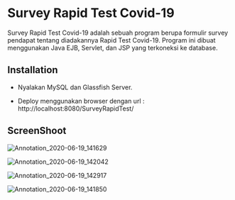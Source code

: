 # Survey Rapid Test Covid-19

Survey Rapid Test Covid-19 adalah sebuah program berupa formulir survey pendapat tentang diadakannya Rapid Test Covid-19. Program ini dibuat menggunakan Java EJB, Servlet, dan JSP yang terkoneksi ke database.

## Installation


- Nyalakan MySQL dan Glassfish Server.

- Deploy menggunakan browser dengan url : http://localhost:8080/SurveyRapidTest/

## ScreenShoot

![Annotation_2020-06-19_141629](/uploads/2e36c1f892252e51325ede052748775a/Annotation_2020-06-19_141629.png)

![Annotation_2020-06-19_142042](/uploads/bc4e690998a6b1edb2e50ffeaceef0d2/Annotation_2020-06-19_142042.png)

![Annotation_2020-06-19_142917](/uploads/a1cfcc8d37a73fb225bdbc52ef23e222/Annotation_2020-06-19_142917.png)

![Annotation_2020-06-19_141850](/uploads/558b6345a59784503266494a6d09d948/Annotation_2020-06-19_141850.png)
